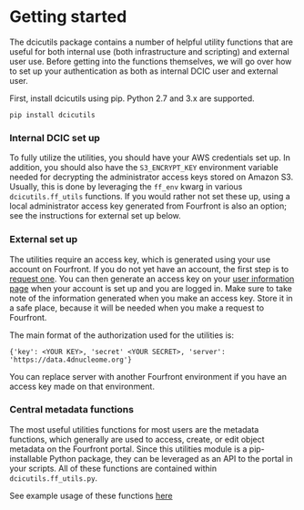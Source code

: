 # Getting started

The dcicutils package contains a number of helpful utility functions that are useful for both internal use (both infrastructure and scripting) and external user use. Before getting into the functions themselves, we will go over how to set up your authentication as both as internal DCIC user and external user.

First, install dcicutils using pip. Python 2.7 and 3.x are supported.

`pip install dcicutils`

### Internal DCIC set up

To fully utilize the utilities, you should have your AWS credentials set up. In addition, you should also have the `S3_ENCRYPT_KEY` environment variable needed for decrypting the administrator access keys stored on Amazon S3. Usually, this is done by leveraging the `ff_env` kwarg in various `dcicutils.ff_utils` functions. If you would rather not set these up, using a local administrator access key generated from Fourfront is also an option; see the instructions for external set up below.

### External set up

The utilities require an access key, which is generated using your use account on Fourfront. If you do not yet have an account, the first step is to [request one](https://data.4dnucleome.org/help/user-guide/account-creation). You can then generate an access key on your [user information page](https://data.4dnucleome.org/me) when your account is set up and you are logged in. Make sure to take note of the information generated when you make an access key. Store it in a safe place, because it will be needed when you make a request to Fourfront.

The main format of the authorization used for the utilities is:

`{'key': <YOUR KEY>, 'secret' <YOUR SECRET>, 'server': 'https://data.4dnucleome.org'}`

You can replace server with another Fourfront environment if you have an access key made on that environment.

### Central metadata functions

The most useful utilities functions for most users are the metadata functions, which generally are used to access, create, or edit object metadata on the Fourfront portal. Since this utilities module is a pip-installable Python package, they can be leveraged as an API to the portal in your scripts. All of these functions are contained within  `dcicutils.ff_utils.py`.

See example usage of these functions [here](./examples.md#metadata)
